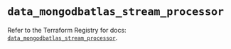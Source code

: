 # `data_mongodbatlas_stream_processor`

Refer to the Terraform Registry for docs: [`data_mongodbatlas_stream_processor`](https://registry.terraform.io/providers/mongodb/mongodbatlas/1.40.0/docs/data-sources/stream_processor).
